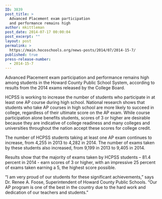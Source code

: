 ```yaml
---
ID: 3839
post_title: >
  Advanced Placement exam participation
  and performance remains high
author: mkittleman
post_date: 2014-07-17 00:00:04
post_excerpt: ""
layout: post
permalink: >
  https://main.hocoschools.org/news-posts/2014/07/2014-15-7/
published: true
press-release-number:
  - 2014-15-7
---
```

Advanced Placement exam participation and performance remains high among students in the Howard County Public School System, according to results from the 2014 exams released by the College Board.

HCPSS is working to increase the number of students who participate in at least one AP course during high school. National research shows that students who take AP courses in high school are more likely to succeed in college, regardless of their ultimate score on the AP exam. While course participation alone benefits students, scores of 3 or higher are desirable because they are indicative of college readiness and many colleges and universities throughout the nation accept these scores for college credit.

The number of HCPSS students taking at least one AP exam continues to increase, from 4,255 in 2013 to 4,282 in 2014. The number of exams taken by these students also increased, from 9,199 in 2013 to 9,405 in 2014.

Results show that the majority of exams taken by HCPSS students – 81.4 percent in 2014 - earn scores of 3 or higher, with an impressive 25 percent of exams taken earning a 5, the highest score possible.

“I am very proud of our students for these significant achievements,” says Dr. Renee A. Foose, Superintendent of Howard County Public Schools. “Our AP program is one of the best in the country due to the hard work and dedication of our teachers and students.”
